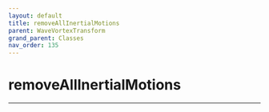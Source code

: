 ```yaml
---
layout: default
title: removeAllInertialMotions
parent: WaveVortexTransform
grand_parent: Classes
nav_order: 135
---
```


#  removeAllInertialMotions




---

